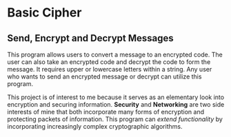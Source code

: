 # Basic Cipher

## Send, Encrypt and Decrypt Messages

This program allows users to convert a message to an encrypted code. The user
can also take an encrypted code and decrypt the code to form the 
message. It requires upper or lowercase letters within a string.
Any user who wants to send an encrypted message or decrypt can utilize this program.

This project is of interest to me because it serves as an elementary look
into encryption and securing information. **Security** and **Networking** are two
side interests of mine that both incorporate many forms of encryption and 
protecting packets of information. This program can *extend functionality* by incorporating 
increasingly complex cryptographic algorithms. 
